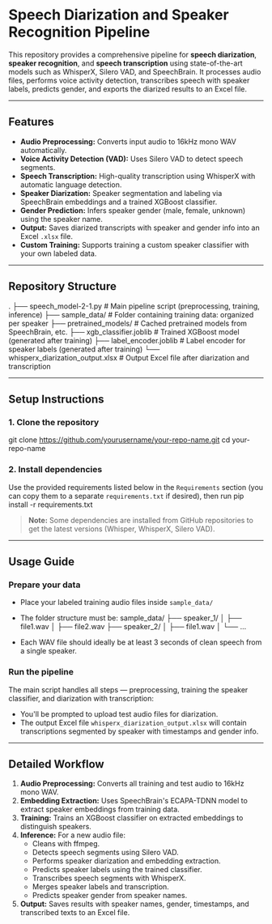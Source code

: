 # Speech Diarization and Speaker Recognition Pipeline

This repository provides a comprehensive pipeline for **speech diarization**, **speaker recognition**, and **speech transcription** using state-of-the-art models such as WhisperX, Silero VAD, and SpeechBrain. It processes audio files, performs voice activity detection, transcribes speech with speaker labels, predicts gender, and exports the diarized results to an Excel file.

---

## Features

- **Audio Preprocessing:** Converts input audio to 16kHz mono WAV automatically.
- **Voice Activity Detection (VAD):** Uses Silero VAD to detect speech segments.
- **Speech Transcription:** High-quality transcription using WhisperX with automatic language detection.
- **Speaker Diarization:** Speaker segmentation and labeling via SpeechBrain embeddings and a trained XGBoost classifier.
- **Gender Prediction:** Infers speaker gender (male, female, unknown) using the speaker name.
- **Output:** Saves diarized transcripts with speaker and gender info into an Excel `.xlsx` file.
- **Custom Training:** Supports training a custom speaker classifier with your own labeled data.

---

## Repository Structure
.
├── speech_model-2-1.py # Main pipeline script (preprocessing, training, inference)
├── sample_data/ # Folder containing training data: organized per speaker
├── pretrained_models/ # Cached pretrained models from SpeechBrain, etc.
├── xgb_classifier.joblib # Trained XGBoost model (generated after training)
├── label_encoder.joblib # Label encoder for speaker labels (generated after training)
└── whisperx_diarization_output.xlsx # Output Excel file after diarization and transcription


---

## Setup Instructions

### 1. Clone the repository
git clone https://github.com/yourusername/your-repo-name.git
cd your-repo-name


### 2. Install dependencies

Use the provided requirements listed below in the `Requirements` section (you can copy them to a separate `requirements.txt` if desired), then run
pip install -r requirements.txt


> **Note:** Some dependencies are installed from GitHub repositories to get the latest versions (Whisper, WhisperX, Silero VAD).

---

## Usage Guide

### Prepare your data

- Place your labeled training audio files inside `sample_data/`
- The folder structure must be:
sample_data/
├── speaker_1/
│ ├── file1.wav
│ ├── file2.wav
├── speaker_2/
│ ├── file1.wav
│ └── ...


- Each WAV file should ideally be at least 3 seconds of clean speech from a single speaker.

### Run the pipeline

The main script handles all steps — preprocessing, training the speaker classifier, and diarization with transcription:



- You'll be prompted to upload test audio files for diarization.
- The output Excel file `whisperx_diarization_output.xlsx` will contain transcriptions segmented by speaker with timestamps and gender info.

---

## Detailed Workflow

1. **Audio Preprocessing:** Converts all training and test audio to 16kHz mono WAV.
2. **Embedding Extraction:** Uses SpeechBrain's ECAPA-TDNN model to extract speaker embeddings from training data.
3. **Training:** Trains an XGBoost classifier on extracted embeddings to distinguish speakers.
4. **Inference:** For a new audio file:
   - Cleans with ffmpeg.
   - Detects speech segments using Silero VAD.
   - Performs speaker diarization and embedding extraction.
   - Predicts speaker labels using the trained classifier.
   - Transcribes speech segments with WhisperX.
   - Merges speaker labels and transcription.
   - Predicts speaker gender from speaker names.
5. **Output:** Saves results with speaker names, gender, timestamps, and transcribed texts to an Excel file.
















